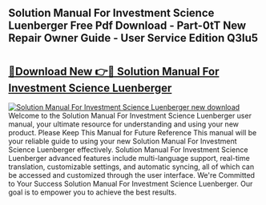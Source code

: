 ## Solution Manual For Investment Science Luenberger Free Pdf Download - Part-0tT New Repair Owner Guide - User Service Edition Q3Iu5

# <h2><a href="http://bc93013.oget.top/?id=Solution+Manual+For+Investment+Science+Luenberger">🔗Download New 👉🔴 Solution Manual For Investment Science Luenberger</a></h2>

[![Solution Manual For Investment Science Luenberger new download](https://i.imgur.com/5g1atiW.png)](http://bc93013.oget.top/?id=Solution+Manual+For+Investment+Science+Luenberger)
Welcome to the Solution Manual For Investment Science Luenberger user manual, your ultimate resource for understanding and using your new product. Please Keep This Manual for Future Reference This manual will be your reliable guide to using your new Solution Manual For Investment Science Luenberger effectively. Solution Manual For Investment Science Luenberger advanced features include multi-language support, real-time translation, customizable settings, and automatic syncing, all of which can be accessed and customized through the user interface. We're Committed to Your Success Solution Manual For Investment Science Luenberger. Our goal is to empower you to achieve the best results.
